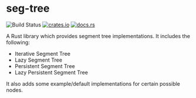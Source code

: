 # seg-tree

![Build Status](https://github.com/N9199/seg-tree-rs/workflows/rust/badge.svg)
[![crates.io](https://img.shields.io/crates/seg-tree)](https://crates.io/crates/seg-tree)
[![docs.rs](https://img.shields.io/docsrs/seg-tree)](https://docs.rs/seg-tree)

A Rust library which provides segment tree implementations. It includes the following:

- Iterative Segment Tree
- Lazy Segment Tree
- Persistent Segment Tree
- Lazy Persistent Segment Tree

It also adds some example/default implementations for certain possible nodes.